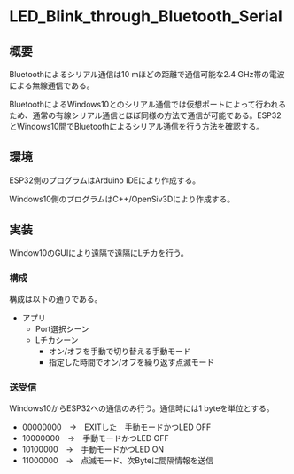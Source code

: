 # LED_Blink_through_Bluetooth_Serial
## 概要
Bluetoothによるシリアル通信は10 mほどの距離で通信可能な2.4 GHz帯の電波による無線通信である。

BluetoothによるWindows10とのシリアル通信では仮想ポートによって行われるため、通常の有線シリアル通信とほぼ同様の方法で通信が可能である。ESP32とWindows10間でBluetoothによるシリアル通信を行う方法を確認する。

## 環境
ESP32側のプログラムはArduino IDEにより作成する。

Windows10側のプログラムはC++/OpenSiv3Dにより作成する。

## 実装
Window10のGUIにより遠隔で遠隔にLチカを行う。

### 構成
構成は以下の通りである。
- アプリ
  - Port選択シーン
  - Lチカシーン
    - オン/オフを手動で切り替える手動モード
    - 指定した時間でオン/オフを繰り返す点滅モード

### 送受信
Windows10からESP32への通信のみ行う。通信時には1 byteを単位とする。
- 00000000　→　EXITした　手動モードかつLED OFF
- 10000000　→　手動モードかつLED OFF
- 10100000　→　手動モードかつLED ON
- 11000000　→　点滅モード、次Byteに間隔情報を送信
